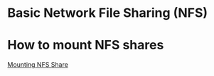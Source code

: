# Basic Network File Sharing (NFS)


# How to mount NFS shares
[Mounting NFS Share](https://linuxize.com/post/how-to-mount-an-nfs-share-in-linux/)